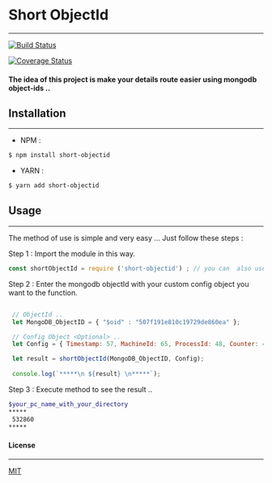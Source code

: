 # Short ObjectId
---

<!-- soon will be add a logo as my other packages .. -->
<!-- ![imed-jaberi](logo.jpg) -->

[![Build Status](https://travis-ci.org/3imed-jaberi/Short-ObjectId.svg?branch=master)](https://travis-ci.org/3imed-jaberi/Short-ObjectId)

[![Coverage Status](https://coveralls.io/repos/github/3imed-jaberi/Short-ObjectId/badge.svg?branch=master)](https://coveralls.io/github/3imed-jaberi/Short-ObjectId?branch=master)

#### The idea of this project is make your details route easier using mongodb object-ids ..


## Installation 
---

- NPM :

```bash
$ npm install short-objectid
```

- YARN :

```bash
$ yarn add short-objectid
```


## Usage 
---
The method of use is simple and very easy ... Just follow these steps :

Step 1 : Import the module in this way.

```javascript
const shortObjectId = require ('short-objectid') ; // you can  also use destucture way .. 
```

Step 2 : Enter the mongodb objectId with your custom config object you want to the function.

```javascript

 // ObjectId ..  
 let MongoDB_ObjectID = { "$oid" : "507f191e810c19729de860ea" }; 

 // Config Object <Optional> .. 
 let Config = { Timestamp: 57, MachineId: 65, ProcessId: 48, Counter: 47 }; 

 let result = shortObjectId(MongoDB_ObjectID, Config);
 
 console.log(`*****\n ${result} \n*****`);
```
Step 3 : Execute method to see the result ..
```bash
$your_pc_name_with_your_directory
*****
 532860
*****
```


#### License
---
[MIT](https://choosealicense.com/licenses/mit/)